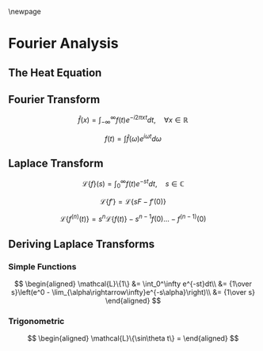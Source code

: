\newpage

# Fourier Analysis

## The Heat Equation

## Fourier Transform

$$
\hat{f}(x) = \int_{-\infty}^\infty f(t)e^{-i2\pi xt}dt,\quad \forall x\in\mathbb{R}
$$

$$
f(t) = \int \hat{f}(\omega)e^{i\omega t}d\omega
$$

## Laplace Transform

$$
\mathcal{L}\{f\}(s) = \int_0^\infty f(t)e^{-st}dt,\quad s\in\mathbb{C}
$$


$$
\mathcal{L}\{f'\} = \mathcal{L}\{sF - f'(0)\}
$$

$$
\mathcal{L}\{f^{(n)}(t)\} = s^n\mathcal{L}\{f(t)\} - s^{n-1}f(0)... - f^{(n-1)}(0)
$$

## Deriving Laplace Transforms


### Simple Functions

$$
\begin{aligned}
    \mathcal{L}\{1\} &= \int_0^\infty e^{-st}dt\\
    &= {1\over s}\left(e^0 - \lim_{\alpha\rightarrow\infty}e^{-s\alpha}\right)\\
    &= {1\over s}
\end{aligned}
$$

### Trigonometric

$$
\begin{aligned}
    \mathcal{L}\{\sin\theta t\} = 
\end{aligned}
$$


